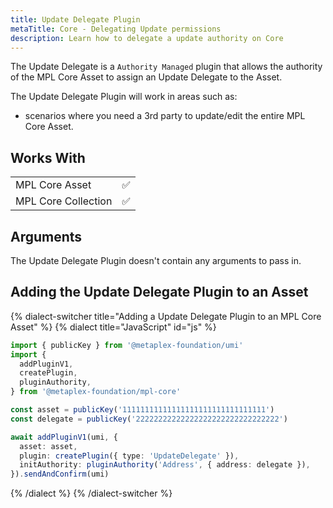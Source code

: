 ```yaml
---
title: Update Delegate Plugin
metaTitle: Core - Delegating Update permissions
description: Learn how to delegate a update authority on Core
---
```


The Update Delegate is a `Authority Managed` plugin that allows the authority of the MPL Core Asset to assign an Update Delegate to the Asset.

The Update Delegate Plugin will work in areas such as:

- scenarios where you need a 3rd party to update/edit the entire MPL Core Asset.

## Works With

|                     |     |
| ------------------- | --- |
| MPL Core Asset      | ✅  |
| MPL Core Collection | ✅  |

## Arguments

The Update Delegate Plugin doesn't contain any arguments to pass in.

## Adding the Update Delegate Plugin to an Asset

{% dialect-switcher title="Adding a Update Delegate Plugin to an MPL Core Asset" %}
{% dialect title="JavaScript" id="js" %}

```ts
import { publicKey } from '@metaplex-foundation/umi'
import {
  addPluginV1,
  createPlugin,
  pluginAuthority,
} from '@metaplex-foundation/mpl-core'

const asset = publicKey('11111111111111111111111111111111')
const delegate = publicKey('22222222222222222222222222222222')

await addPluginV1(umi, {
  asset: asset,
  plugin: createPlugin({ type: 'UpdateDelegate' }),
  initAuthority: pluginAuthority('Address', { address: delegate }),
}).sendAndConfirm(umi)
```

{% /dialect %}
{% /dialect-switcher %}
